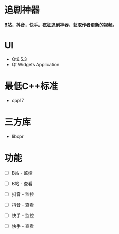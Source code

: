 # 追剧神器
**B站，抖音，快手。疯狂追剧神器，获取作者更新的视频。**

# UI
- Qt6.5.3
- Qt Widgets Application

# 最低C++标准
- cpp17

# 三方库
- libcpr

# 功能
- [ ] B站 - 监控
- [ ] B站 - 查看
- [ ] 抖音 - 监控
- [ ] 抖音 - 查看
- [ ] 快手 - 监控
- [ ] 快手 - 查看

